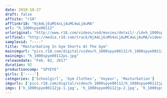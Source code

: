 ```yaml
---
date: 2018-10-27
draft: false
affsite: "r18"
afflinkr18: "NjA4LjEuMS4xLjAuMC4wLjAuMA"
url: "h_1000spye00112"
urloriginal: "http://www.r18.com/videos/vod/movies/detail/-/id=h_1000spye00112"
urlfinal: "http://media.r18.com/track/NjA4LjEuMS4xLjAuMC4wLjAuMA/videos/vod/movies/detail/-/id=h_1000spye00112"
samplevid: "----"
title: "Masturbating In Gym Shorts At The Gym"
mainimgurl: "pics.r18.com/digital/video/h_1000spye00112/h_1000spye00112ps.jpg"
mainimgs: "h_1000spye00112ps.jpg"
releasedate: "Feb. 02, 2017"
duration: 92
productioncomp: "SPYEYE"
girls: ['----']
categories: ['Schoolgirl', 'Gym Clothes', 'Voyeur', 'Masturbation']
imgurls: ['pics.r18.com/digital/video/h_1000spye00112/h_1000spye00112jp-1.jpg', 'pics.r18.com/digital/video/h_1000spye00112/h_1000spye00112jp-2.jpg', 'pics.r18.com/digital/video/h_1000spye00112/h_1000spye00112jp-3.jpg', 'pics.r18.com/digital/video/h_1000spye00112/h_1000spye00112jp-4.jpg', 'pics.r18.com/digital/video/h_1000spye00112/h_1000spye00112jp-5.jpg', 'pics.r18.com/digital/video/h_1000spye00112/h_1000spye00112jp-6.jpg', 'pics.r18.com/digital/video/h_1000spye00112/h_1000spye00112jp-7.jpg', 'pics.r18.com/digital/video/h_1000spye00112/h_1000spye00112jp-8.jpg', 'pics.r18.com/digital/video/h_1000spye00112/h_1000spye00112jp-9.jpg', 'pics.r18.com/digital/video/h_1000spye00112/h_1000spye00112jp-10.jpg', 'pics.r18.com/digital/video/h_1000spye00112/h_1000spye00112jp-11.jpg', 'pics.r18.com/digital/video/h_1000spye00112/h_1000spye00112jp-12.jpg', 'pics.r18.com/digital/video/h_1000spye00112/h_1000spye00112jp-13.jpg', 'pics.r18.com/digital/video/h_1000spye00112/h_1000spye00112jp-14.jpg', 'pics.r18.com/digital/video/h_1000spye00112/h_1000spye00112jp-15.jpg', 'pics.r18.com/digital/video/h_1000spye00112/h_1000spye00112jp-16.jpg', 'pics.r18.com/digital/video/h_1000spye00112/h_1000spye00112jp-17.jpg', 'pics.r18.com/digital/video/h_1000spye00112/h_1000spye00112jp-18.jpg', 'pics.r18.com/digital/video/h_1000spye00112/h_1000spye00112jp-19.jpg', 'pics.r18.com/digital/video/h_1000spye00112/h_1000spye00112jp-20.jpg']
imgs: ['h_1000spye00112jp-1.jpg', 'h_1000spye00112jp-2.jpg', 'h_1000spye00112jp-3.jpg', 'h_1000spye00112jp-4.jpg', 'h_1000spye00112jp-5.jpg', 'h_1000spye00112jp-6.jpg', 'h_1000spye00112jp-7.jpg', 'h_1000spye00112jp-8.jpg', 'h_1000spye00112jp-9.jpg', 'h_1000spye00112jp-10.jpg', 'h_1000spye00112jp-11.jpg', 'h_1000spye00112jp-12.jpg', 'h_1000spye00112jp-13.jpg', 'h_1000spye00112jp-14.jpg', 'h_1000spye00112jp-15.jpg', 'h_1000spye00112jp-16.jpg', 'h_1000spye00112jp-17.jpg', 'h_1000spye00112jp-18.jpg', 'h_1000spye00112jp-19.jpg', 'h_1000spye00112jp-20.jpg']
---
```

